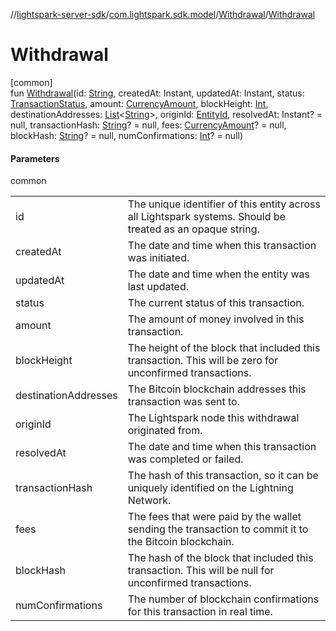 //[lightspark-server-sdk](../../../index.md)/[com.lightspark.sdk.model](../index.md)/[Withdrawal](index.md)/[Withdrawal](-withdrawal.md)

# Withdrawal

[common]\
fun [Withdrawal](-withdrawal.md)(id: [String](https://kotlinlang.org/api/latest/jvm/stdlib/kotlin/-string/index.html), createdAt: Instant, updatedAt: Instant, status: [TransactionStatus](../-transaction-status/index.md), amount: [CurrencyAmount](../-currency-amount/index.md), blockHeight: [Int](https://kotlinlang.org/api/latest/jvm/stdlib/kotlin/-int/index.html), destinationAddresses: [List](https://kotlinlang.org/api/latest/jvm/stdlib/kotlin.collections/-list/index.html)&lt;[String](https://kotlinlang.org/api/latest/jvm/stdlib/kotlin/-string/index.html)&gt;, originId: [EntityId](../-entity-id/index.md), resolvedAt: Instant? = null, transactionHash: [String](https://kotlinlang.org/api/latest/jvm/stdlib/kotlin/-string/index.html)? = null, fees: [CurrencyAmount](../-currency-amount/index.md)? = null, blockHash: [String](https://kotlinlang.org/api/latest/jvm/stdlib/kotlin/-string/index.html)? = null, numConfirmations: [Int](https://kotlinlang.org/api/latest/jvm/stdlib/kotlin/-int/index.html)? = null)

#### Parameters

common

| | |
|---|---|
| id | The unique identifier of this entity across all Lightspark systems. Should be treated as an opaque string. |
| createdAt | The date and time when this transaction was initiated. |
| updatedAt | The date and time when the entity was last updated. |
| status | The current status of this transaction. |
| amount | The amount of money involved in this transaction. |
| blockHeight | The height of the block that included this transaction. This will be zero for unconfirmed transactions. |
| destinationAddresses | The Bitcoin blockchain addresses this transaction was sent to. |
| originId | The Lightspark node this withdrawal originated from. |
| resolvedAt | The date and time when this transaction was completed or failed. |
| transactionHash | The hash of this transaction, so it can be uniquely identified on the Lightning Network. |
| fees | The fees that were paid by the wallet sending the transaction to commit it to the Bitcoin blockchain. |
| blockHash | The hash of the block that included this transaction. This will be null for unconfirmed transactions. |
| numConfirmations | The number of blockchain confirmations for this transaction in real time. |
